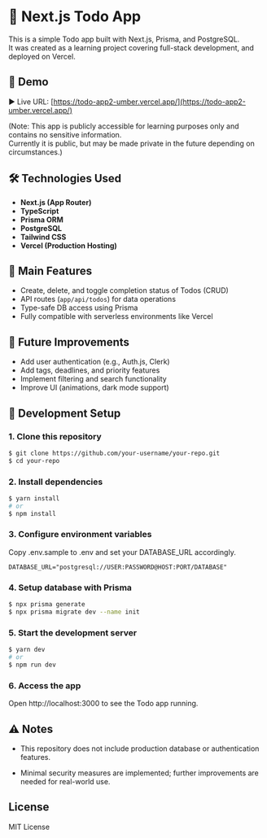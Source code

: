 # 📝 Next.js Todo App

This is a simple Todo app built with Next.js, Prisma, and PostgreSQL.  
It was created as a learning project covering full-stack development, and deployed on Vercel.

## 🔗 Demo

▶️ Live URL: [https://todo-app2-umber.vercel.app/](https://todo-app2-umber.vercel.app/)

(Note: This app is publicly accessible for learning purposes only and contains no sensitive information.  
Currently it is public, but may be made private in the future depending on circumstances.)


## 🛠️ Technologies Used

- **Next.js (App Router)**
- **TypeScript**
- **Prisma ORM**
- **PostgreSQL**
- **Tailwind CSS**
- **Vercel (Production Hosting)**

## 🚩 Main Features

- Create, delete, and toggle completion status of Todos (CRUD)
- API routes (`app/api/todos`) for data operations
- Type-safe DB access using Prisma
- Fully compatible with serverless environments like Vercel

## 🌱 Future Improvements

- Add user authentication (e.g., Auth.js, Clerk)
- Add tags, deadlines, and priority features
- Implement filtering and search functionality
- Improve UI (animations, dark mode support)

## 🧪 Development Setup

### 1. Clone this repository

```bash
$ git clone https://github.com/your-username/your-repo.git
$ cd your-repo
```

### 2. Install dependencies
```bash
$ yarn install
# or
$ npm install

```

### 3. Configure environment variables
Copy .env.sample to .env and set your DATABASE_URL accordingly.

```env
DATABASE_URL="postgresql://USER:PASSWORD@HOST:PORT/DATABASE"

```

### 4. Setup database with Prisma
```bash
$ npx prisma generate
$ npx prisma migrate dev --name init
```

### 5. Start the development server
```bash
$ yarn dev
# or
$ npm run dev
```

### 6. Access the app
Open http://localhost:3000 to see the Todo app running.


## ⚠️ Notes
- This repository does not include production database or authentication features.

- Minimal security measures are implemented; further improvements are needed for real-world use.

##  License
MIT License

